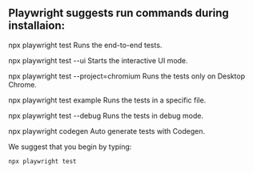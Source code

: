 ## Playwright suggests run commands during installaion:

npx playwright test
Runs the end-to-end tests.

npx playwright test --ui
Starts the interactive UI mode.

npx playwright test --project=chromium
Runs the tests only on Desktop Chrome.

npx playwright test example
Runs the tests in a specific file.

npx playwright test --debug
Runs the tests in debug mode.

npx playwright codegen
Auto generate tests with Codegen.

We suggest that you begin by typing:

    npx playwright test
